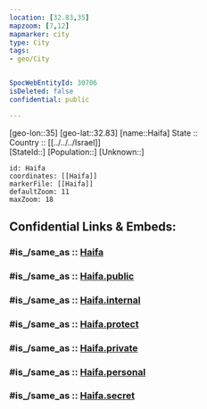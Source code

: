 ```yaml
---
location: [32.83,35] 
mapzoom: [7,12] 
mapmarker: city 
type: City
tags:
- geo/City


SpocWebEntityId: 30706
isDeleted: false
confidential: public

---
```

[geo-lon::35] 
[geo-lat::32.83] 
[name::Haifa] 
State ::  
Country :: [[../../../Israel]]  
[StateId::] 
[Population::] 
[Unknown::] 


```leaflet
id: Haifa
coordinates: [[Haifa]] 
markerFile: [[Haifa]] 
defaultZoom: 11 
maxZoom: 18
```


## Confidential Links & Embeds: 

### #is_/same_as :: [Haifa](/_Standards/Earth/Continent/Asia/Asia~West/Israel/Districts~Israel/Haifa/Haifa.md) 

### #is_/same_as :: [Haifa.public](/_public/Earth/Continent/Asia/Asia~West/Israel/Districts~Israel/Haifa/Haifa.public.md) 

### #is_/same_as :: [Haifa.internal](/_internal/Earth/Continent/Asia/Asia~West/Israel/Districts~Israel/Haifa/Haifa.internal.md) 

### #is_/same_as :: [Haifa.protect](/_protect/Earth/Continent/Asia/Asia~West/Israel/Districts~Israel/Haifa/Haifa.protect.md) 

### #is_/same_as :: [Haifa.private](/_private/Earth/Continent/Asia/Asia~West/Israel/Districts~Israel/Haifa/Haifa.private.md) 

### #is_/same_as :: [Haifa.personal](/_personal/Earth/Continent/Asia/Asia~West/Israel/Districts~Israel/Haifa/Haifa.personal.md) 

### #is_/same_as :: [Haifa.secret](/_secret/Earth/Continent/Asia/Asia~West/Israel/Districts~Israel/Haifa/Haifa.secret.md)

